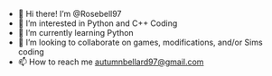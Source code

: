 - 👋 Hi there! I’m @Rosebell97
- 👀 I’m interested in Python and C++ Coding
- 🌱 I’m currently learning Python
- 💞️ I’m looking to collaborate on games, modifications, and/or Sims coding
- 📫 How to reach me autumnbellard97@gmail.com

<!---
Rosebell97/Rosebell97 is a ✨ special ✨ repository because its `README.md` (this file) appears on your GitHub profile.
You can click the Preview link to take a look at your changes.
--->
